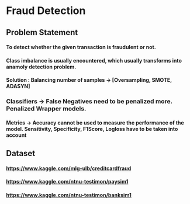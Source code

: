 # Fraud Detection


## Problem Statement
#### To detect whether the given transaction is fraudulent or not.
#### Class imbalance is usually encountered, which usually transforms into anamoly detection problem.
#### Solution : Balancing number of samples -> [Oversampling, SMOTE, ADASYN]
###             Classifiers -> False Negatives need to be penalized more. Penalized Wrapper models.
####            Metrics -> Accuracy cannot be used to measure the performance of the model. Sensitivity, Specificity, F1Score, Logloss have to be taken into account

## Dataset
#### https://www.kaggle.com/mlg-ulb/creditcardfraud
#### https://www.kaggle.com/ntnu-testimon/paysim1
#### https://www.kaggle.com/ntnu-testimon/banksim1



